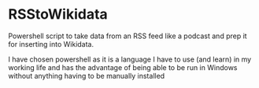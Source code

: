 # RSStoWikidata
Powershell script to take data from an RSS feed like a podcast and prep it for inserting into Wikidata.

I have chosen powershell as it is a language I have to use (and learn) in my working life and has the advantage of being able to be run in Windows without anything  having to be manually installed
